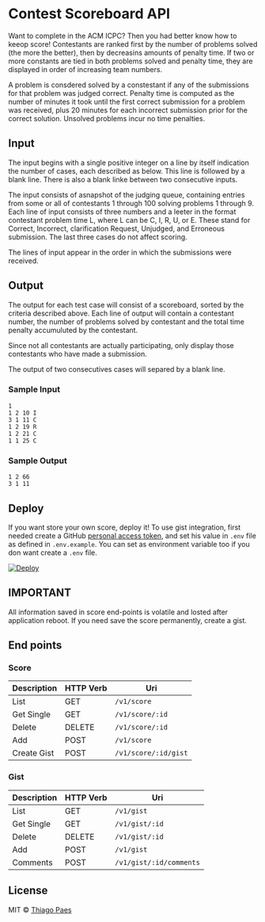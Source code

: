 # Contest Scoreboard API

Want to complete in the ACM ICPC? Then you had better know how to keeop score!
Contestants are ranked first by the number of problems solved (the more the better),
then by decreasins amounts of penalty time. If two or more constants are tied in
both problems solved and penalty time, they are displayed in order of increasing team
numbers.

A problem is consdered solved by a constestant if any of the submissions for that
problem was judged correct. Penalty time is computed as the number of minutes it
took until the first correct submission for a problem was received, plus 20 minutes for
each incorrect submission prior for the correct solution. Unsolved problems incur no
time penalties.

## Input

The input begins with a single positive integer on a line by itself indication the number
of cases, each described as below. This line is followed by a blank line. There is also a
blank linke between two consecutive inputs.

The input consists of asnapshot of the judging queue, containing entries from some
or all of contestants 1 through 100 solving problems 1 through 9. Each line of input
consists of three numbers and a leeter in the format contestant problem time L, where
L can be C, I, R, U, or E. These stand for Correct, Incorrect, clarification Request,
Unjudged, and Erroneous submission. The last three cases do not affect scoring.

The lines of input appear in the order in which the submissions were received.

## Output

The output for each test case will consist of a scoreboard, sorted by the criteria described
above. Each line of output will contain a contestant number, the number of problems
solved by contestant and the total time penalty accumuluted by the contestant.

Since not all contestants are actually participating, only display those contestants who
have made a submission.

The output of two consecutives cases will separed by a blank line.

### Sample Input

```console
1
1 2 10 I
3 1 11 C
1 2 19 R
1 2 21 C
1 1 25 C
```

### Sample Output

```console
1 2 66
3 1 11
```

## Deploy

If you want store your own score, deploy it!
To use gist integration, first needed create a GitHub [personal access token](https://github.com/settings/tokens/new), and set his value in
`.env` file as defined in `.env.example`. 
You can set as environment variable too if you don want create a `.env` file.

[![Deploy](https://www.herokucdn.com/deploy/button.svg)](https://heroku.com/deploy?template=https://github.com/mrprompt/scoreboard/tree/master)

## IMPORTANT

All information saved in score end-points is volatile and losted after application reboot. 
If you need save the score permanently, create a gist.

## End points

### Score

| Description | HTTP Verb | Uri                   |
| ----------- | --------- | --------------------- |
| List        | GET       | `/v1/score`           |
| Get Single  | GET       | `/v1/score/:id`       |
| Delete      | DELETE    | `/v1/score/:id`       |
| Add         | POST      | `/v1/score`           |
| Create Gist | POST      | `/v1/score/:id/gist`  |

### Gist

| Description | HTTP Verb | Uri                     |
| ----------- | --------- | ----------------------- |
| List        | GET       | `/v1/gist`              |
| Get Single  | GET       | `/v1/gist/:id`          |
| Delete      | DELETE    | `/v1/gist/:id`          |
| Add         | POST      | `/v1/gist`              |
| Comments    | POST      | `/v1/gist/:id/comments` |


## License

MIT © [Thiago Paes]()

<!--
[![NPM version][npm-image]][npm-url] 
[![Build Status][travis-image]][travis-url] 
[![Dependency Status][daviddm-image]][daviddm-url] 
[![Issue count][issue-image]][issue-url] 
[![Coverage percentage][coverage-image]][coverage-url]
[npm-image]: https://badge.fury.io/js/devgrid-scoreboard.svg
[npm-url]: https://npmjs.org/package/devgrid-scoreboard
[travis-image]: https://travis-ci.org/mrprompt/devgrid-scoreboard.svg?branch=master
[travis-url]: https://travis-ci.org/mrprompt/devgrid-scoreboard
[daviddm-image]: https://david-dm.org/mrprompt/devgrid-scoreboard.svg?theme=shields.io
[daviddm-url]: https://david-dm.org/mrprompt/devgrid-scoreboard
[coveralls-image]: https://coveralls.io/repos/mrprompt/devgrid-scoreboard/badge.svg
[coveralls-url]: https://coveralls.io/r/mrprompt/devgrid-scoreboard
[coverage-image]: https://codeclimate.com/github/mrprompt/devgrid-scoreboard/badges/coverage.svg
[coverage-url]: https://codeclimate.com/github/mrprompt/devgrid-scoreboard/coverage
[issue-image]: https://codeclimate.com/github/mrprompt/devgrid-scoreboard/badges/issue_count.svg
[issue-url]: https://codeclimate.com/github/mrprompt/devgrid-scoreboard
-->
